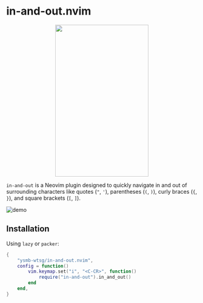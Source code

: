 # in-and-out.nvim

<p align="center">
  <img src="https://github.com/ysmb-wtsg/in-and-out.nvim/assets/85178719/cdfa26ec-6302-4413-b586-781ece8e99c0" width="70%" height="400px" object-fit="cover">
</p>

`in-and-out` is a Neovim plugin designed to quickly navigate in and out of surrounding characters like quotes (`"`, `'`), parentheses (`(`, `)`), curly braces (`{`, `}`), and square brackets (`[`, `]`).

![demo](https://github.com/ysmb-wtsg/in-and-out.nvim/assets/85178719/9b641329-bd71-4931-8ad8-c1051641ccd2)

## Installation

Using `lazy` or `packer`:

```lua
{
	"ysmb-wtsg/in-and-out.nvim",
	config = function()
		vim.keymap.set("i", "<C-CR>", function()
			require("in-and-out").in_and_out()
		end
	end,
}
```
